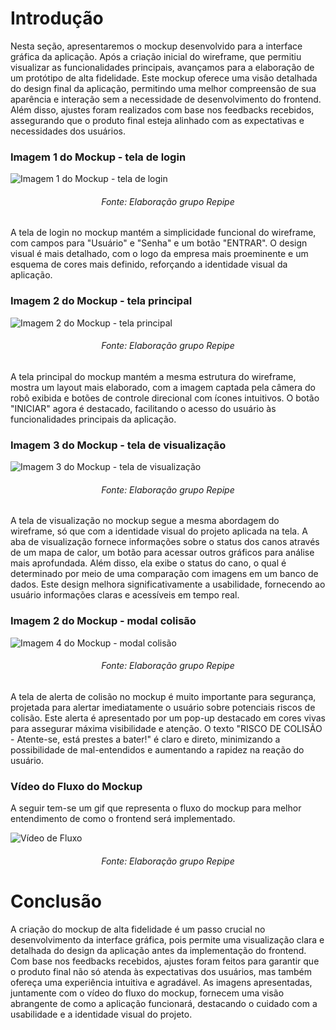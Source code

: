 # Introdução
Nesta seção, apresentaremos o mockup desenvolvido para a interface gráfica da aplicação. Após a criação inicial do wireframe, que permitiu visualizar as funcionalidades principais, avançamos para a elaboração de um protótipo de alta fidelidade. Este mockup oferece uma visão detalhada do design final da aplicação, permitindo uma melhor compreensão de sua aparência e interação sem a necessidade de desenvolvimento do frontend. Além disso, ajustes foram realizados com base nos feedbacks recebidos, assegurando que o produto final esteja alinhado com as expectativas e necessidades dos usuários.

### Imagem 1 do Mockup - tela de login
![Imagem 1 do Mockup - tela de login](../../static/img/sprint_3/mockup-login.png)
<h6 align="center"> Fonte: Elaboração grupo Repipe </h6>
A tela de login no mockup mantém a simplicidade funcional do wireframe, com campos para "Usuário" e "Senha" e um botão "ENTRAR". O design visual é mais detalhado, com o logo da empresa mais proeminente e um esquema de cores mais definido, reforçando a identidade visual da aplicação.

### Imagem 2 do Mockup - tela principal
![Imagem 2 do Mockup - tela principal](../../static/img/sprint_3/mockup-principal.png)
<h6 align="center"> Fonte: Elaboração grupo Repipe </h6>
A tela principal do mockup mantém a mesma estrutura do wireframe, mostra um layout mais elaborado, com a imagem captada pela câmera do robô exibida e botões de controle direcional com ícones intuitivos. O botão "INICIAR" agora é destacado, facilitando o acesso do usuário às funcionalidades principais da aplicação.

### Imagem 3 do Mockup - tela de visualização
![Imagem 3 do Mockup - tela de visualização](../../static/img/sprint_3/mockup-visu.png)
<h6 align="center"> Fonte: Elaboração grupo Repipe </h6>
A tela de visualização no mockup segue a mesma abordagem do wireframe, só que com a identidade visual do projeto aplicada na tela. A aba de visualização fornece informações sobre o status dos canos através de um mapa de calor, um botão para acessar outros gráficos para análise mais aprofundada. Além disso, ela exibe o status do cano, o qual é determinado por meio de uma comparação com imagens em um banco de dados. Este design melhora significativamente a usabilidade, fornecendo ao usuário informações claras e acessíveis em tempo real.

### Imagem 2 do Mockup - modal colisão
![Imagem 4 do Mockup - modal colisão](../../static/img/sprint_3/mockup-colisao.png)
<h6 align="center"> Fonte: Elaboração grupo Repipe </h6>
A tela de alerta de colisão no mockup é muito importante para segurança, projetada para alertar imediatamente o usuário sobre potenciais riscos de colisão. Este alerta é apresentado por um pop-up destacado em cores vivas para assegurar máxima visibilidade e atenção. O texto "RISCO DE COLISÃO - Atente-se, está prestes a bater!" é claro e direto, minimizando a possibilidade de mal-entendidos e aumentando a rapidez na reação do usuário.

### Vídeo do Fluxo do Mockup
A seguir tem-se um gif que representa o fluxo do mockup para melhor entendimento de como o frontend será implementado.

![Vídeo de Fluxo](/img/sprint_3/fluxo-mockup.gif)
<h6 align="center"> Fonte: Elaboração grupo Repipe </h6>

# Conclusão
A criação do mockup de alta fidelidade é um passo crucial no desenvolvimento da interface gráfica, pois permite uma visualização clara e detalhada do design da aplicação antes da implementação do frontend. Com base nos feedbacks recebidos, ajustes foram feitos para garantir que o produto final não só atenda às expectativas dos usuários, mas também ofereça uma experiência intuitiva e agradável. As imagens apresentadas, juntamente com o vídeo do fluxo do mockup, fornecem uma visão abrangente de como a aplicação funcionará, destacando o cuidado com a usabilidade e a identidade visual do projeto.
